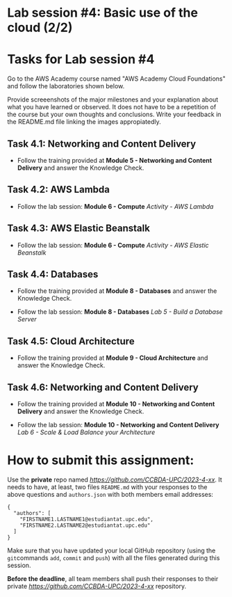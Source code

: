 # Lab session #4: Basic use of the cloud (2/2)

#  Tasks for Lab session #4

Go to the AWS Academy course named "AWS Academy Cloud Foundations" and follow the laboratories shown below.

Provide screeenshots of the major milestones and your explanation about what you have learned or observed. It does not have to be a repetition of the course but your own thoughts and conclusions. Write your feedback in the README.md file linking the images appropiatedly.

## Task 4.1: Networking and Content Delivery

- Follow the training provided at **Module 5 - Networking and Content Delivery** and answer the Knowledge Check. 

## Task 4.2: AWS Lambda

- Follow the lab session:  **Module 6 - Compute** *Activity - AWS Lambda*

## Task 4.3: AWS Elastic Beanstalk

- Follow the lab session: **Module 6 - Compute** *Activity - AWS Elastic Beanstalk*

## Task 4.4: Databases

- Follow the training provided at **Module 8 - Databases** and answer the Knowledge Check. 

- Follow the lab session: **Module 8 - Databases** *Lab 5 - Build a Database Server*

## Task 4.5: Cloud Architecture

- Follow the training provided at **Module 9 - Cloud Architecture** and answer the Knowledge Check. 

## Task 4.6: Networking and Content Delivery

- Follow the training provided at **Module 10 - Networking and Content Delivery** and answer the Knowledge Check. 

- Follow the lab session: **Module 10 - Networking and Content Delivery** *Lab 6 - Scale & Load Balance your Architecture*


# How to submit this assignment:

Use the **private** repo named *https://github.com/CCBDA-UPC/2023-4-xx*. It needs to have, at least, two files `README.md` with your responses to the above questions and `authors.json` with both members email addresses:

```json5
{
  "authors": [
    "FIRSTNAME1.LASTNAME1@estudiantat.upc.edu",
    "FIRSTNAME2.LASTNAME2@estudiantat.upc.edu"
  ]
}
```

Make sure that you have updated your local GitHub repository (using the `git`commands `add`, `commit` and `push`) with all the files generated during this session. 

**Before the deadline**, all team members shall push their responses to their private *https://github.com/CCBDA-UPC/2023-4-xx* repository.

